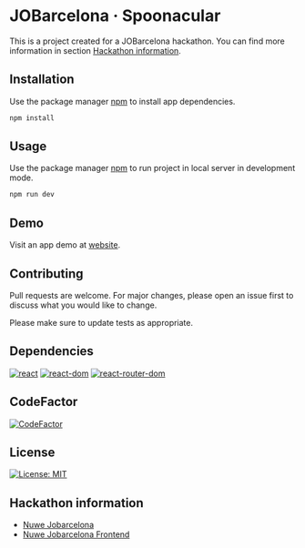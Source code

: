 # JOBarcelona · Spoonacular

This is a project created for a JOBarcelona hackathon. You can find more information in section [Hackathon information](#hackathon-information).

## Installation

Use the package manager [npm](https://www.npmjs.com/) to install app dependencies.

```bash
npm install
```

## Usage

Use the package manager [npm](https://www.npmjs.com/) to run project in local server in development mode.

```bash
npm run dev
```

## Demo

Visit an app demo at [website](https://rgdlr.github.io/jb-sa).

## Contributing

Pull requests are welcome. For major changes, please open an issue first
to discuss what you would like to change.

Please make sure to update tests as appropriate.

## Dependencies

[![react](https://img.shields.io/badge/react-18.2.0-blue.svg)](https://www.npmjs.com/package/react)
[![react-dom](https://img.shields.io/badge/react--dom-18.2.0-blue.svg)](https://www.npmjs.com/package/react-dom)
[![react-router-dom](https://img.shields.io/badge/react--router--dom-6.9.0-blue.svg)](https://www.npmjs.com/package/react-router-dom)

## CodeFactor

[![CodeFactor](https://www.codefactor.io/repository/github/rgdlr/jobarcelona-spoonacular/badge)](https://www.codefactor.io/repository/github/rgdlr/jobarcelona-spoonacular)

## License

[![License: MIT](https://img.shields.io/badge/License-MIT-yellow.svg)](https://opensource.org/licenses/MIT)

## Hackathon information

- [Nuwe Jobarcelona](https://nuwe.io/dev/competitions/job-barcelona-23)
- [Nuwe Jobarcelona Frontend](https://nuwe.io/dev/competitions/job-barcelona-23/jobarcelona-23-frontend)
